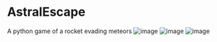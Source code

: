 # AstralEscape
A python game of a rocket evading meteors
![image](https://github.com/deadlyunicorn/AstralEscape/assets/110064446/401ca894-a368-46b7-89ed-3c5642e740e2)
![image](https://github.com/deadlyunicorn/AstralEscape/assets/110064446/0aeb19d2-ef48-4787-8c85-cd6c05e973ee)
![image](https://github.com/deadlyunicorn/AstralEscape/assets/110064446/af1b7c9a-b606-4fd2-b624-98991b29a13c)

